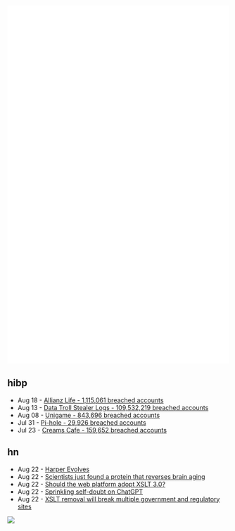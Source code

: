 ![Metrics](https://raw.githubusercontent.com/phixion/phixion/master/metrics.svg)

## hibp

<!--
for https://github.com/phixion/phixion/blob/main/.github/workflows/feeds.yml
-->
<!--START_SECTION:haveibeenpwnd-->
- Aug 18 - [Allianz Life - 1,115,061 breached accounts](https://haveibeenpwned.com/Breach/AllianzLife)
- Aug 13 - [Data Troll Stealer Logs - 109,532,219 breached accounts](https://haveibeenpwned.com/Breach/DataTrollStealerLogs)
- Aug 08 - [Unigame - 843,696 breached accounts](https://haveibeenpwned.com/Breach/Unigame)
- Jul 31 - [Pi-hole - 29,926 breached accounts](https://haveibeenpwned.com/Breach/ThePi-Hole)
- Jul 23 - [Creams Cafe - 159,652 breached accounts](https://haveibeenpwned.com/Breach/CreamsCafe)
<!--END_SECTION:haveibeenpwnd-->

## hn

<!--
for https://github.com/phixion/phixion/blob/main/.github/workflows/feeds.yml
-->
<!--START_SECTION:hn-->
- Aug 22 - [Harper Evolves](https://elijahpotter.dev/articles/harper_evolves)
- Aug 22 - [Scientists just found a protein that reverses brain aging](https://www.sciencedaily.com/releases/2025/08/250820000808.htm)
- Aug 22 - [Should the web platform adopt XSLT 3.0?](https://github.com/whatwg/html/issues/11578)
- Aug 22 - [Sprinkling self-doubt on ChatGPT](https://justin.searls.co/posts/sprinkling-self-doubt-on-chatgpt/)
- Aug 22 - [XSLT removal will break multiple government and regulatory sites](https://github.com/whatwg/html/issues/11582)
<!--END_SECTION:hn-->

<!--
for https://yhype.me
-->
![](https://hit.yhype.me/github/profile?user_id=13013670)
